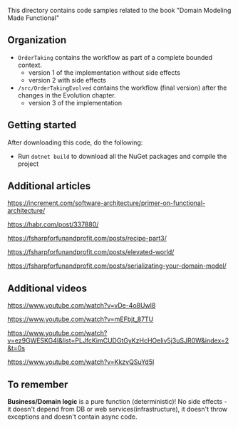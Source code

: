 This directory contains code samples related to the book "Domain Modeling Made Functional"

## Organization

* `OrderTaking` contains the workflow as part of a complete bounded context.
    - version 1 of the implementation without side effects
    - version 2 with side effects
* `/src/OrderTakingEvolved` contains the workflow (final version) after the changes in the Evolution chapter.
    - version 3 of the implementation

## Getting started

After downloading this code, do the following:

* Run `dotnet build` to download all the NuGet packages and compile the project

## Additional articles

https://increment.com/software-architecture/primer-on-functional-architecture/

https://habr.com/post/337880/

https://fsharpforfunandprofit.com/posts/recipe-part3/

https://fsharpforfunandprofit.com/posts/elevated-world/

https://fsharpforfunandprofit.com/posts/serializating-your-domain-model/

## Additional videos

https://www.youtube.com/watch?v=vDe-4o8Uwl8

https://www.youtube.com/watch?v=mEFbjt_87TU

https://www.youtube.com/watch?v=ez9GWESKG4I&list=PLJfcKimCUDGtGyKzHcHOeliv5j3uSJR0W&index=2&t=0s

https://www.youtube.com/watch?v=KkzvQSuYd5I

## To remember

**Business/Domain logic** is a pure function (deterministic)!
No side effects - it doesn't depend from DB or web services(infrastructure),
it doesn't throw exceptions and doesn't contain async code.
